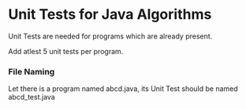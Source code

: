# Unit Tests for Java Algorithms

Unit Tests are needed for programs which are already present.

Add atlest 5 unit tests per program.

### File Naming

Let there is a program named abcd.java, its Unit Test should be named abcd_test.java
